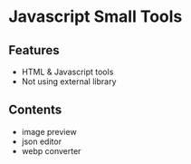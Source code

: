 # Javascript Small Tools

## Features
- HTML & Javascript tools
- Not using external library

## Contents
- image preview
- json editor
- webp converter
